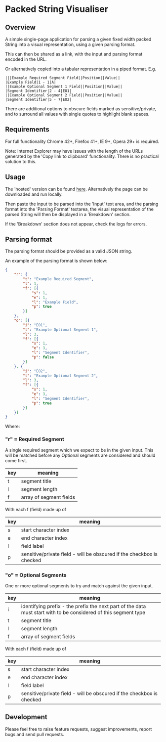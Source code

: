# Packed String Visualiser


## Overview

A simple single-page application for parsing a given fixed width packed String into a visual representation, using a given parsing format.

This can then be shared as a link, with the input and parsing format encoded in the URL.

Or alternatively copied into a tabular representation in a piped format. E.g.

```
|||Example Required Segment Field||Position||Value||
|Example Field|1 - 1|A|
||Example Optional Segment 1 Field||Position||Value||
|Segment Identifier|2 - 4|EO1|
||Example Optional Segment 2 Field||Position||Value||
|Segment Identifier|5 - 7|EO2|

```
There are additional options to obscure fields marked as sensitive/private, and to surround all values with single quotes to  highlight blank spaces.

## Requirements

For full functionality Chrome 42+, Firefox 41+, IE 9+, Opera 29+ is required.

Note: Internet Explorer may have issues with the length of the URLs generated by the 'Copy link to clipboard' functionality. There is no practical solution to this.

## Usage

The 'hosted' version can be found [here](https://github.com/alfasoftware/alfasoftware.github.io/packed_string_viewer). Alternatively the page can be downloaded and run locally.

Then paste the input to be parsed into the 'Input' text area, and the parsing format into the 'Parsing Format' textarea, the visual representation of the parsed String will then be displayed in a 'Breakdown' section.

If the 'Breakdown' section does not appear, check the logs for errors.

## Parsing format

The parsing format should be provided as a valid JSON string.

An example of the parsing format is shown below:

```json
{
	"r": {
		"t": "Example Required Segment",
		"l": 1,
		"f": [{
			"s": 1,
			"e": 1,
			"l": "Example Field",
			"p": true
		}]
	},
	"o": [{
		"i": "EO1",
		"t": "Example Optional Segment 1",
		"l": 3,
		"f": [{
			"s": 1,
			"e": 3,
			"l": "Segment Identifier",
			"p": false
		}]
	}, {
		"i": "EO2",
		"t": "Example Optional Segment 2",
		"l": 3,
		"f": [{
			"s": 1,
			"e": 3,
			"l": "Segment Identifier",
			"p": true
		}]
	}]
}
```

Where:

### "r" = Required Segment

A single required segment which we expect to be in the given input. This will be matched before any Optional segments are considered and should come first.

key | meaning
--- | ---
t|segment title
l|segment length
f|array of segment fields

With each f (field) made up of

key | meaning
--- | ---
s|start character index
e|end character index
l|field label
p|sensitive/private field - will be obscured if the checkbox is checked

### "o" = Optional Segments

One or more optional segments to try and match against the given input.

key | meaning
--- | ---
i|identifying prefix - the prefix the next part of the data must start with to be considered of this segment type
t|segment title
l|segment length
f|array of segment fields

With each f (field) made up of

key | meaning
--- | ---
s|start character index
e|end character index
l|field label
p|sensitive/private field - will be obscured if the checkbox is checked

## Development

Please feel free to raise feature requests, suggest improvements, report bugs and send pull requests.